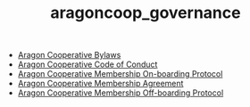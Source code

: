 <h1 align='center'>aragoncoop_governance</h1>
<br>

- [Aragon Cooperative Bylaws](https://github.com/pythonpete32/aragoncoop_governance/blob/master/bylaws.md)
- [Aragon Cooperative Code of Conduct](https://github.com/pythonpete32/aragoncoop_governance/blob/master/code_of_conduct.md)
- [Aragon Cooperative Membership On-boarding Protocol](https://github.com/pythonpete32/aragoncoop_governance/blob/master/membership-onboarding.md)
- [Aragon Cooperative Membership Agreement](https://github.com/pythonpete32/aragoncoop_governance/blob/master/membership_agreement.md)
- [Aragon Cooperative Membership Off-boarding Protocol](https://github.com/pythonpete32/aragoncoop_governance/blob/master/membership-offboarding.md)
